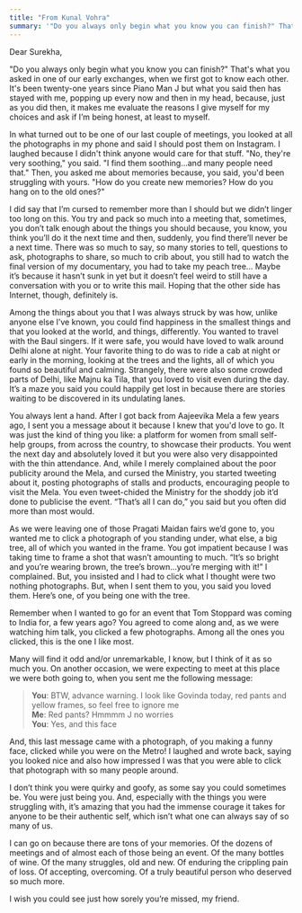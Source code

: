 ```yaml
---
title: "From Kunal Vohra"
summary: '"Do you always only begin what you know you can finish?" That''s what you asked in one of our early exchanges, when we first got to know each other. It''s been twenty-one years since Piano Man J but what you said then has stayed with me, popping up every now and then in my head, because, just as you did then, it makes me evaluate the reasons I give myself for my choices and ask if I’m being honest, at least to myself.'
---
```


Dear Surekha,

"Do you always only begin what you know you can finish?" That's what you asked in one of our early exchanges, when we first got to know each other. It's been twenty-one years since Piano Man J but what you said then has stayed with me, popping up every now and then in my head, because, just as you did then, it makes me evaluate the reasons I give myself for my choices and ask if I’m being honest, at least to myself.

In what turned out to be one of our last couple of meetings, you looked at all the photographs in my phone and said I should post them on Instagram. I laughed because I didn't think anyone would care for that stuff. "No, they're very soothing," you said. "I find them soothing...and many people need that." Then, you asked me about memories because, you said, you'd been struggling with yours. "How do you create new memories? How do you hang on to the old ones?"

I did say that I’m cursed to remember more than I should but we didn’t linger too long on this. You try and pack so much into a meeting that, sometimes, you don’t talk enough about the things you should because, you know, you think you’ll do it the next time and then, suddenly, you find there’ll never be a next time. There was so much to say, so many stories to tell, questions to ask, photographs to share, so much to crib about, you still had to watch the final version of my documentary, you had to take my peach tree… Maybe it’s because it hasn’t sunk in yet but it doesn’t feel weird to still have a conversation with you or to write this mail. Hoping that the other side has Internet, though, definitely is.

Among the things about you that I was always struck by was how, unlike anyone else I’ve known, you could find happiness in the smallest things and that you looked at the world, and things, differently. You wanted to travel with the Baul singers. If it were safe, you would have loved to walk around Delhi alone at night. Your favorite thing to do was to ride a cab at night or early in the morning, looking at the trees and the lights, all of which you found so beautiful and calming. Strangely, there were also some crowded parts of Delhi, like Majnu ka Tila, that you loved to visit even during the day. It’s a maze you said you could happily get lost in because there are stories waiting to be discovered in its undulating lanes.

You always lent a hand. After I got back from Aajeevika Mela a few years ago, I sent you a message about it because I knew that you'd love to go. It was just the kind of thing you like: a platform for women from small self-help groups, from across the country, to showcase their products. You went the next day and absolutely loved it but you were also very disappointed with the thin attendance. And, while I merely complained about the poor publicity around the Mela, and cursed the Ministry, you started tweeting about it, posting photographs of stalls and products, encouraging people to visit the Mela. You even tweet-chided the Ministry for the shoddy job it’d done to publicise the event. “That’s all I can do,” you said but you often did more than most would.

As we were leaving one of those Pragati Maidan fairs we’d gone to, you wanted me to click a photograph of you standing under, what else, a big tree, all of which you wanted in the frame. You got impatient because I was taking time to frame a shot that wasn’t amounting to much. “It’s so bright and you’re wearing brown, the tree’s brown…you’re merging with it!” I complained. But, you insisted and I had to click what I thought were two nothing photographs. But, when I sent them to you, you said you loved them. Here’s one, of you being one with the tree.

Remember when I wanted to go for an event that Tom Stoppard was coming to India for, a few years ago? You agreed to come along and, as we were watching him talk, you clicked a few photographs. Among all the ones you clicked, this is the one I like most.

Many will find it odd and/or unremarkable, I know, but I think of it as so much you. On another occasion, we were expecting to meet at this place we were both going to, when you sent me the following message:

> **You**: BTW, advance warning. I look like Govinda today, red pants and yellow frames, so feel free to ignore me  
> **Me**: Red pants? Hmmmm J no worries  
> **You**: Yes, and this face

And, this last message came with a photograph, of you making a funny face, clicked while you were on the Metro! I laughed and wrote back, saying you looked nice and also how impressed I was that you were able to click that photograph with so many people around.

I don’t think you were quirky and goofy, as some say you could sometimes be. You were just being you. And, especially with the things you were struggling with, it’s amazing that you had the immense courage it takes for anyone to be their authentic self, which isn’t what one can always say of so many of us.

I can go on because there are tons of your memories. Of the dozens of meetings and of almost each of those being an event. Of the many bottles of wine. Of the many struggles, old and new. Of enduring the crippling pain of loss. Of accepting, overcoming. Of a truly beautiful person who deserved so much more.

I wish you could see just how sorely you’re missed, my friend.
